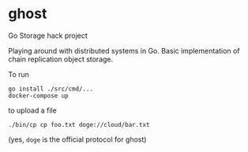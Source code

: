 # ghost
Go Storage hack project

Playing around with distributed systems in Go.  Basic implementation of chain replication object storage. 

To run 
```
go install ./src/cmd/...
docker-compose up
```
to upload a file
```
./bin/cp cp foo.txt doge://cloud/bar.txt
```
(yes, `doge` is the official protocol for ghost)
